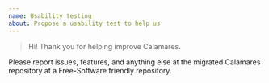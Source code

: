 ```yaml
---
name: Usability testing
about: Propose a usability test to help us
---
```


> Hi! Thank you for helping improve Calamares.

Please report issues, features, and anything else at the migrated Calamares
repository at a Free-Software friendly repository.
